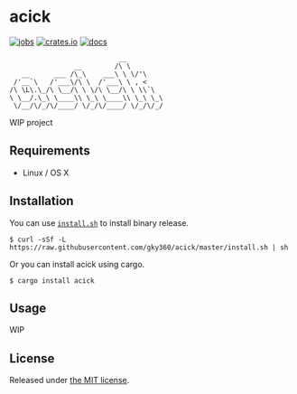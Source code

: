# acick

[![jobs](https://github.com/gky360/acick/workflows/jobs/badge.svg)](https://github.com/gky360/acick/actions)
[![crates.io](https://img.shields.io/crates/v/acick.svg)](https://crates.io/crates/acick)
[![docs](https://docs.rs/acick/badge.svg)](https://docs.rs/acick)

```
                           __         
                __        /\ \        
   __      ___ /\_\    ___\ \ \/'\    
 /'__`\   /'___\/\ \  /'___\ \ , <    
/\ \L\.\_/\ \__/\ \ \/\ \__/\ \ \\`\  
\ \__/.\_\ \____\\ \_\ \____\\ \_\ \_\
 \/__/\/_/\/____/ \/_/\/____/ \/_/\/_/
```

WIP project

## Requirements

- Linux / OS X

## Installation

You can use [`install.sh`](https://github.com/gky360/acick/blob/master/install.sh) to install binary release.

```
$ curl -sSf -L https://raw.githubusercontent.com/gky360/acick/master/install.sh | sh
```

Or you can install acick using cargo.

```
$ cargo install acick
```

## Usage

WIP

## License

Released under [the MIT license](LICENSE).